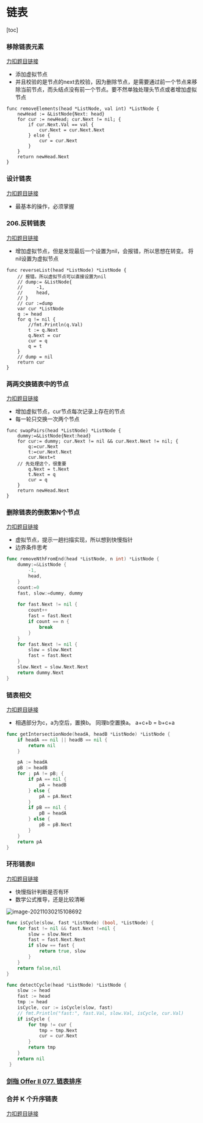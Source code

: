 # 链表

[toc]

### 移除链表元素

[力扣题目链接](https://leetcode-cn.com/problems/remove-linked-list-elements/)

- 添加虚拟节点
- 并且校验的是节点的next去校验，因为删除节点，是需要通过前一个节点来移除当前节点，而头结点没有前一个节点。要不然单独处理头节点或者增加虚拟节点

```golang
func removeElements(head *ListNode, val int) *ListNode {
    newHead := &ListNode{Next: head}
    for cur := newHead; cur.Next != nil; {
        if cur.Next.Val == val {
            cur.Next = cur.Next.Next
        } else {
            cur = cur.Next
        }
    }
    return newHead.Next
}
```

### 设计链表

[力扣题目链接](https://leetcode-cn.com/problems/design-linked-list/)

- 最基本的操作，必须掌握

### 206.反转链表

[力扣题目链接](https://leetcode-cn.com/problems/reverse-linked-list/)

- 增加虚拟节点，但是发现最后一个设置为nil，会报错，所以思想在转变。 将nil设置为虚拟节点

```golang
func reverseList(head *ListNode) *ListNode {
    // 报错。所以虚拟节点可以直接设置为nil
    // dump:= &ListNode{
    //     -1,
    //     head,
    // }
    // cur :=dump
    var cur *ListNode
    q := head
    for q != nil {
        //fmt.Println(q.Val)
        t := q.Next
        q.Next = cur
        cur = q
        q = t
    }
    // dump = nil
    return cur
} 
```

### 两两交换链表中的节点

[力扣题目链接](https://leetcode-cn.com/problems/swap-nodes-in-pairs/)

- 增加虚拟节点，cur节点每次记录上存在的节点
- 每一轮只交换一次两个节点

```golang
func swapPairs(head *ListNode) *ListNode {
	dummy:=&ListNode{Next:head}
	for cur:= dummy; cur.Next != nil && cur.Next.Next != nil; {
		q:=cur.Next
		t:=cur.Next.Next
		cur.Next=t
    // 先处理这个，很重要
		q.Next = t.Next
		t.Next = q
		cur = q
	}
	return newHead.Next
}
```

### 删除链表的倒数第N个节点

[力扣题目链接](https://leetcode-cn.com/problems/remove-nth-node-from-end-of-list/)

- 虚拟节点，提示一趟扫描实现，所以想到快慢指针
- 边界条件思考

```go
func removeNthFromEnd(head *ListNode, n int) *ListNode {
    dummy:=&ListNode {
        -1,
        head,
    }
    count:=0
    fast, slow:=dummy, dummy
    
    for fast.Next != nil {
        count++
        fast = fast.Next
        if count == n {
            break
        }
    }
    for fast.Next != nil {
        slow = slow.Next
        fast = fast.Next
    }
    slow.Next = slow.Next.Next
    return dummy.Next
}
```

### 链表相交

[力扣题目链接](https://leetcode-cn.com/problems/intersection-of-two-linked-lists-lcci/)

- 相遇部分为c，a为空后，置换b。 同理b空置换a。  a+c+b = b+c+a

```go
func getIntersectionNode(headA, headB *ListNode) *ListNode {
    if headA == nil || headB == nil {
        return nil
    }

    pA := headA
    pB := headB
    for ; pA != pB; {
        if pA == nil {
            pA = headB
        } else {
            pA = pA.Next
        }
        if pB == nil {
            pB = headA
        } else {
            pB = pB.Next
        }
    }
    return pA
}
```

### 环形链表II

[力扣题目链接](https://leetcode-cn.com/problems/linked-list-cycle-ii/)

- 快慢指针判断是否有环
- 数学公式推导，还是比较清晰

![image-20211030215108692](/Users/11126518/knowledge/interview_skills_BAT/img/image-cycle.png)

```go
func isCycle(slow, fast *ListNode) (bool, *ListNode) {
    for fast != nil && fast.Next !=nil {
        slow = slow.Next
        fast = fast.Next.Next
        if slow == fast {
            return true, slow
        }
    }
    return false,nil
}

func detectCycle(head *ListNode) *ListNode {
    slow := head
    fast := head
    tmp := head
    isCycle, cur := isCycle(slow, fast)
    // fmt.Println("fast:", fast.Val, slow.Val, isCycle, cur.Val)
    if isCycle {
        for tmp != cur {
            tmp = tmp.Next
            cur = cur.Next
        }
        return tmp
    }
    return nil    
 }
```

### [剑指 Offer II 077. 链表排序](https://leetcode-cn.com/problems/7WHec2/)

### 合并 K 个升序链表

 [ 力扣题目链接](https://leetcode.cn/problems/merge-k-sorted-lists/)



